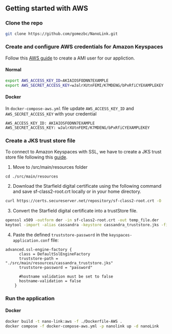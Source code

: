 ## Getting started with AWS
### Clone the repo
```bash
git clone https://github.com/gomezbc/NanoLink.git
```

### Create and configure AWS credentials for Amazon Keyspaces
Follow this [AWS guide](https://docs.aws.amazon.com/keyspaces/latest/devguide/access.credentials.html) to create a AMI user for our appliction.
#### Normal
```bash
export AWS_ACCESS_KEY_ID=AKIAIOSFODNN7EXAMPLE
export AWS_SECRET_ACCESS_KEY=wJalrXUtnFEMI/K7MDENG/bPxRfiCYEXAMPLEKEY
```

#### Docker
In `docker-compose-aws.yml` file update `AWS_ACCESS_KEY_ID` and `AWS_SECRET_ACCESS_KEY` with your credential
```docker
AWS_ACCESS_KEY_ID: AKIAIOSFODNN7EXAMPLE
AWS_SECRET_ACCESS_KEY: wJalrXUtnFEMI/K7MDENG/bPxRfiCYEXAMPLEKEY
```

### Create a JKS trust store file
To connect to Amazon Keyspaces with SSL, we have to create a JKS trust store file following this [guide](https://docs.aws.amazon.com/keyspaces/latest/devguide/dsbulk-upload-prequs.html).

1) Move to /src/main/resources folder
```
cd ./src/main/resources
```

2) Download the Starfield digital certificate using the following command and save sf-class2-root.crt locally or in your home directory.
```bash
curl https://certs.secureserver.net/repository/sf-class2-root.crt -O
```

3) Convert the Starfield digital certificate into a trustStore file.
```bash
openssl x509 -outform der -in sf-class2-root.crt -out temp_file.der
keytool -import -alias cassandra -keystore cassandra_truststore.jks -file temp_file.der
```

4) Paste the defined `truststore-password` in the `keyspaces-application.conf` file:
```
advanced.ssl-engine-factory {
      class = DefaultSslEngineFactory
      truststore-path = "./src/main/resources/cassandra_truststore.jks"
      truststore-password = "password"

      #hostname validation must be set to false
      hostname-validation = false
    }
```

### Run the application
#### Docker
```bash
docker build -t nano-link:aws -f ./Dockerfile-AWS .
docker compose -f docker-compose-aws.yml -p nanolink up -d nanoLink
```
